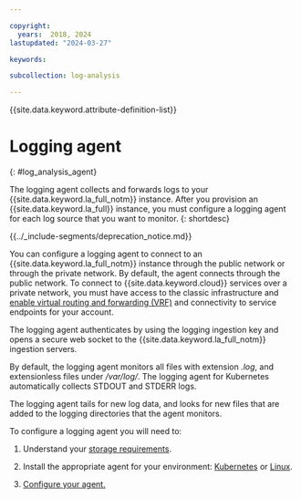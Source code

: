 ```yaml
---

copyright:
  years:  2018, 2024
lastupdated: "2024-03-27"

keywords:

subcollection: log-analysis

---
```


{{site.data.keyword.attribute-definition-list}}

# Logging agent
{: #log_analysis_agent}

The logging agent collects and forwards logs to your {{site.data.keyword.la_full_notm}} instance. After you provision an {{site.data.keyword.la_full}} instance, you must configure a logging agent for each log source that you want to monitor.
{: shortdesc}

<!-- common deprecation notice -->
{{../_include-segments/deprecation_notice.md}}

You can configure a logging agent to connect to an {{site.data.keyword.la_full_notm}} instance through the public network or through the private network. By default, the agent connects through the public network. To connect to {{site.data.keyword.cloud}} services over a private network, you must have access to the classic infrastructure and [enable virtual routing and forwarding (VRF)](/docs/account?topic=account-vrf-service-endpoint) and connectivity to service endpoints for your account.

The logging agent authenticates by using the logging ingestion key and opens a secure web socket to the {{site.data.keyword.la_full_notm}} ingestion servers.

By default, the logging agent monitors all files with extension *.log*, and extensionless files under */var/log/*. The logging agent for Kubernetes automatically collects STDOUT and STDERR logs.

The logging agent tails for new log data, and looks for new files that are added to the logging directories that the agent monitors.

To configure a logging agent you will need to:

1. Understand your [storage requirements](/docs/log-analysis?topic=log-analysis-agent_storage).

2. Install the appropriate agent for your environment: [Kubernetes](/docs/log-analysis?topic=log-analysis-agent_kube) or [Linux](/docs/log-analysis?topic=log-analysis-agent_linux).

3. [Configure your agent.](/docs/log-analysis?topic=log-analysis-log_analysis_agent_configure)
